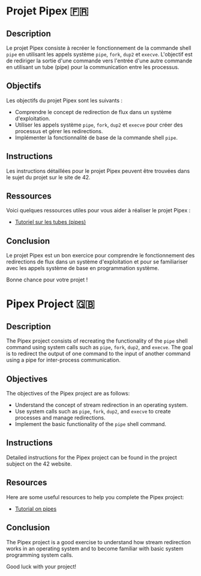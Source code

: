 # Projet Pipex 🇫🇷

## Description

Le projet Pipex consiste à recréer le fonctionnement de la commande shell `pipe` en utilisant les appels système `pipe`, `fork`, `dup2` et `execve`. L'objectif est de rediriger la sortie d'une commande vers l'entrée d'une autre commande en utilisant un tube (pipe) pour la communication entre les processus.

## Objectifs

Les objectifs du projet Pipex sont les suivants :

- Comprendre le concept de redirection de flux dans un système d'exploitation.
- Utiliser les appels système `pipe`, `fork`, `dup2` et `execve` pour créer des processus et gérer les redirections.
- Implémenter la fonctionnalité de base de la commande shell `pipe`.

## Instructions

Les instructions détaillées pour le projet Pipex peuvent être trouvées dans le sujet du projet sur le site de 42.

## Ressources

Voici quelques ressources utiles pour vous aider à réaliser le projet Pipex :

- [Tutoriel sur les tubes (pipes)](https://www.geeksforgeeks.org/pipe-system-call/)

## Conclusion

Le projet Pipex est un bon exercice pour comprendre le fonctionnement des redirections de flux dans un système d'exploitation et pour se familiariser avec les appels système de base en programmation système.

Bonne chance pour votre projet !

# Pipex Project 🇬🇧

## Description

The Pipex project consists of recreating the functionality of the `pipe` shell command using system calls such as `pipe`, `fork`, `dup2`, and `execve`. The goal is to redirect the output of one command to the input of another command using a pipe for inter-process communication.

## Objectives

The objectives of the Pipex project are as follows:

- Understand the concept of stream redirection in an operating system.
- Use system calls such as `pipe`, `fork`, `dup2`, and `execve` to create processes and manage redirections.
- Implement the basic functionality of the `pipe` shell command.

## Instructions

Detailed instructions for the Pipex project can be found in the project subject on the 42 website.

## Resources

Here are some useful resources to help you complete the Pipex project:

- [Tutorial on pipes](https://www.geeksforgeeks.org/pipe-system-call/)

## Conclusion

The Pipex project is a good exercise to understand how stream redirection works in an operating system and to become familiar with basic system programming system calls.

Good luck with your project!
